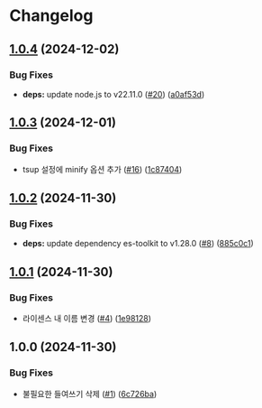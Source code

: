 # Changelog

## [1.0.4](https://github.com/kim-yeonjoong/pulse/compare/v1.0.3...v1.0.4) (2024-12-02)


### Bug Fixes

* **deps:** update node.js to v22.11.0 ([#20](https://github.com/kim-yeonjoong/pulse/issues/20)) ([a0af53d](https://github.com/kim-yeonjoong/pulse/commit/a0af53dbe03cc8fba34dac9e6212e73714fbb0cf))

## [1.0.3](https://github.com/kim-yeonjoong/pulse/compare/v1.0.2...v1.0.3) (2024-12-01)


### Bug Fixes

* tsup 설정에 minify 옵션 추가 ([#16](https://github.com/kim-yeonjoong/pulse/issues/16)) ([1c87404](https://github.com/kim-yeonjoong/pulse/commit/1c8740408c1dafd0ab82374ed3792d85daa21ff8))

## [1.0.2](https://github.com/kim-yeonjoong/pulse/compare/v1.0.1...v1.0.2) (2024-11-30)


### Bug Fixes

* **deps:** update dependency es-toolkit to v1.28.0 ([#8](https://github.com/kim-yeonjoong/pulse/issues/8)) ([885c0c1](https://github.com/kim-yeonjoong/pulse/commit/885c0c1b0828a4ad7764debf2938b84011cee8ff))

## [1.0.1](https://github.com/kim-yeonjoong/pulse/compare/v1.0.0...v1.0.1) (2024-11-30)


### Bug Fixes

* 라이센스 내 이름 변경 ([#4](https://github.com/kim-yeonjoong/pulse/issues/4)) ([1e98128](https://github.com/kim-yeonjoong/pulse/commit/1e9812893aa9eaec7533fb419f27a38e35739726))

## 1.0.0 (2024-11-30)


### Bug Fixes

* 불필요한 들여쓰기 삭제 ([#1](https://github.com/kim-yeonjoong/pulse/issues/1)) ([6c726ba](https://github.com/kim-yeonjoong/pulse/commit/6c726bab548f53ca68475d5ae186ae79945eff6d))
